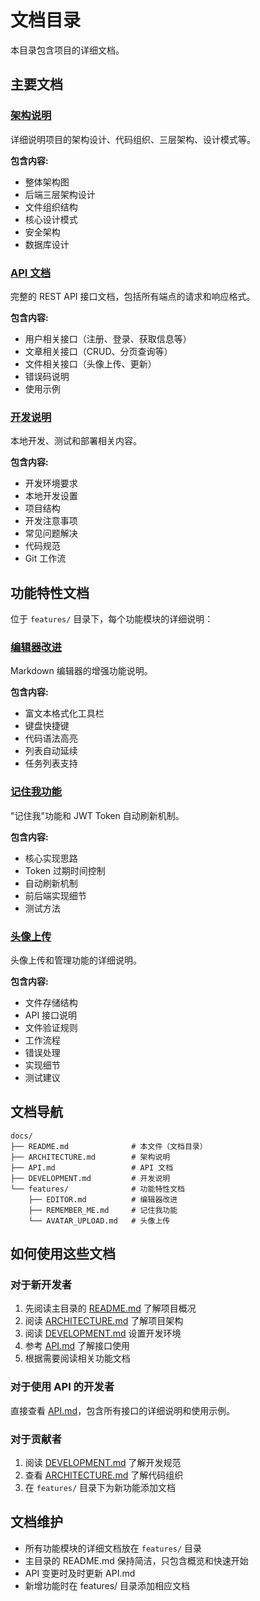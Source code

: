 # 文档目录

本目录包含项目的详细文档。

## 主要文档

### [架构说明](ARCHITECTURE.md)
详细说明项目的架构设计、代码组织、三层架构、设计模式等。

**包含内容:**
- 整体架构图
- 后端三层架构设计
- 文件组织结构
- 核心设计模式
- 安全架构
- 数据库设计

### [API 文档](API.md)
完整的 REST API 接口文档，包括所有端点的请求和响应格式。

**包含内容:**
- 用户相关接口（注册、登录、获取信息等）
- 文章相关接口（CRUD、分页查询等）
- 文件相关接口（头像上传、更新）
- 错误码说明
- 使用示例

### [开发说明](DEVELOPMENT.md)
本地开发、测试和部署相关内容。

**包含内容:**
- 开发环境要求
- 本地开发设置
- 项目结构
- 开发注意事项
- 常见问题解决
- 代码规范
- Git 工作流

## 功能特性文档

位于 `features/` 目录下，每个功能模块的详细说明：

### [编辑器改进](features/EDITOR.md)
Markdown 编辑器的增强功能说明。

**包含内容:**
- 富文本格式化工具栏
- 键盘快捷键
- 代码语法高亮
- 列表自动延续
- 任务列表支持

### [记住我功能](features/REMEMBER_ME.md)
"记住我"功能和 JWT Token 自动刷新机制。

**包含内容:**
- 核心实现思路
- Token 过期时间控制
- 自动刷新机制
- 前后端实现细节
- 测试方法

### [头像上传](features/AVATAR_UPLOAD.md)
头像上传和管理功能的详细说明。

**包含内容:**
- 文件存储结构
- API 接口说明
- 文件验证规则
- 工作流程
- 错误处理
- 实现细节
- 测试建议

## 文档导航

```
docs/
├── README.md              # 本文件（文档目录）
├── ARCHITECTURE.md        # 架构说明
├── API.md                 # API 文档
├── DEVELOPMENT.md         # 开发说明
└── features/              # 功能特性文档
    ├── EDITOR.md          # 编辑器改进
    ├── REMEMBER_ME.md     # 记住我功能
    └── AVATAR_UPLOAD.md   # 头像上传
```

## 如何使用这些文档

### 对于新开发者

1. 先阅读主目录的 [README.md](../README.md) 了解项目概况
2. 阅读 [ARCHITECTURE.md](ARCHITECTURE.md) 了解项目架构
3. 阅读 [DEVELOPMENT.md](DEVELOPMENT.md) 设置开发环境
4. 参考 [API.md](API.md) 了解接口使用
5. 根据需要阅读相关功能文档

### 对于使用 API 的开发者

直接查看 [API.md](API.md)，包含所有接口的详细说明和使用示例。

### 对于贡献者

1. 阅读 [DEVELOPMENT.md](DEVELOPMENT.md) 了解开发规范
2. 查看 [ARCHITECTURE.md](ARCHITECTURE.md) 了解代码组织
3. 在 `features/` 目录下为新功能添加文档

## 文档维护

- 所有功能模块的详细文档放在 `features/` 目录
- 主目录的 README.md 保持简洁，只包含概览和快速开始
- API 变更时及时更新 API.md
- 新增功能时在 features/ 目录添加相应文档
